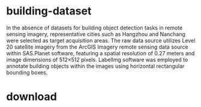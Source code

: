 # building-dataset
In the absence of datasets for building object detection tasks in remote sensing imagery, representative cities such as Hangzhou and Nanchang were selected as target acquisition areas. The raw data source utilizes Level 20 satellite imagery from the ArcGIS Imagery remote sensing data source within SAS.Planet software, featuring a spatial resolution of 0.27 meters and image dimensions of 512×512 pixels. LabelImg software was employed to annotate building objects within the images using horizontal rectangular bounding boxes.
# download

